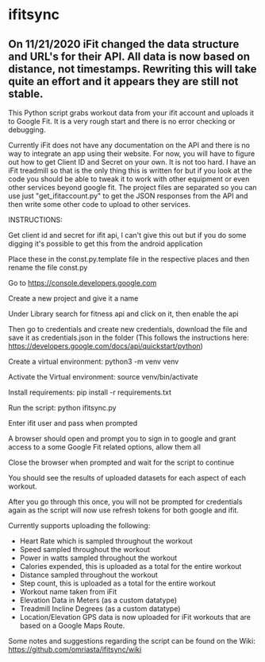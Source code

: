 # ifitsync
## On 11/21/2020 iFit changed the data structure and URL's for their API. All data is now based on distance, not timestamps. Rewriting this will take quite an effort and it appears they are still not stable.
This Python script grabs workout data from your ifit account and uploads it to Google Fit. It is a very rough start and there is no error checking or debugging.

Currently iFit does not have any documentation on the API and there is no way to integrate an app using their website. For now, you will have to figure out how to get Client ID and Secret on your own. It is not too hard. I have an iFit treadmill so that is the only thing this is written for but if you look at the code you should be able to tweak it to work with other equipment or even other services beyond google fit.
The project files are separated so you can use just "get_ifitaccount.py" to get the JSON responses from the API and then write some other code to upload to other services.

INSTRUCTIONS:

Get client id and secret for ifit api, I can't give this out but if you do some digging it's possible to get this from the android application

Place these in the const.py.template file in the respective places and then rename the file const.py

Go to https://console.developers.google.com

Create a new project and give it a name

Under Library search for fitness api and click on it, then enable the api

Then go to credentials and create new credentials, download the file and save it as credentials.json in the folder
(This follows the instructions here: https://developers.google.com/docs/api/quickstart/python)

Create a virtual environment: python3 -m venv venv

Activate the Virtual environment: source venv/bin/activate

Install requirements: pip install -r requirements.txt

Run the script: python ifitsync.py

Enter ifit user and pass when prompted

A browser should open and prompt you to sign in to google and grant access to a some Google Fit related options, allow them all

Close the browser when prompted and wait for the script to continue

You should see the results of uploaded datasets for each aspect of each workout.

After you go through this once, you will not be prompted for credentials again as the script will now use refresh tokens for both google and ifit.

Currently supports uploading the following:
- Heart Rate which is sampled throughout the workout
- Speed sampled throughout the workout
- Power in watts sampled throughout the workout
- Calories expended, this is uploaded as a total for the entire workout
- Distance sampled throughout the workout
- Step count, this is uploaded as a total for the entire workout
- Workout name taken from iFit
- Elevation Data in Meters (as a custom datatype)
- Treadmill Incline Degrees (as a custom datatype)
- Location/Elevation GPS data is now uploaded for iFit workouts that are based on a Google Maps Route.

Some notes and suggestions regarding the script can be found on the Wiki:
https://github.com/omriasta/ifitsync/wiki
